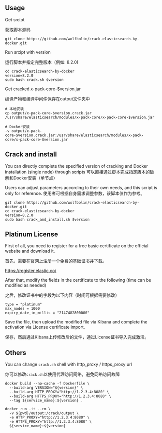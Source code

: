 
## Usage

Get srcipt

获取脚本源码

```shell
git clone https://github.com/wolfbolin/crack-elasticsearch-by-docker.git
```

Run srcipt with version

运行脚本并指定完整版本（例如: 8.2.0)

```shell
cd crack-elasticsearch-by-docker
version=8.2.0
sudo bash crack.sh $version
```

Get cracked x-pack-core-$version.jar

编译产物和编译中间件保存在output文件夹中

```shell
# 本地安装
cp output/x-pack-core-$version.crack.jar /usr/share/elasticsearch/modules/x-pack-core/x-pack-core-$version.jar

# Docker安装
-v output/x-pack-core-$version.crack.jar:/usr/share/elasticsearch/modules/x-pack-core/x-pack-core-$version.jar
```

## Crack and install

You can directly complete the specified version of cracking and Docker installation (single node) through scripts
可以直接通过脚本完成指定版本的破解和Docker安装（单节点）

Users can adjust parameters according to their own needs, and this script is only for reference.
使用者可根据自身需求调整参数，该脚本仅作为参考。

```
git clone https://github.com/wolfbolin/crack-elasticsearch-by-docker.git
cd crack-elasticsearch-by-docker
version=8.2.0
sudo bash crack_and_install.sh $version
```

## Platinum License

First of all, you need to register for a free basic certificate on the official website and download it.

首先，需要在官网上注册一个免费的基础证书并下载。

https://register.elastic.co/

After that, modify the fields in the certificate to the following (time can be modified as needed)

之后，修改证书中的字段为以下内容（时间可根据需要修改）

```
type = "platinum"
max_nodes = 1000
expiry_date_in_millis = "2147482800000"
```

Save the file, then upload the modified file via Kibana and complete the activation via License certificate import.

保存，然后通过Kibana上传修改后的文件，通过License证书导入完成激活。

## Others
You can change `crack.sh` shell with http_proxy / https_proxy url

你可以修改`crack.sh`以使用代理访问网络，避免网络访问故障

```shell
docker build --no-cache -f Dockerfile \
  --build-arg VERSION="${version}" \
  --build-arg HTTP_PROXY="http://1.2.3.4:8080" \
  --build-arg HTTPS_PROXY="http://1.2.3.4:8080" \
  --tag ${service_name}:${version} .

docker run -it --rm \
  -v $(pwd)/output:/crack/output \
  -e HTTP_PROXY="http://1.2.3.4:8080" \
  -e HTTPS_PROXY="http://1.2.3.4:8080" \
  ${service_name}:${version}
```

